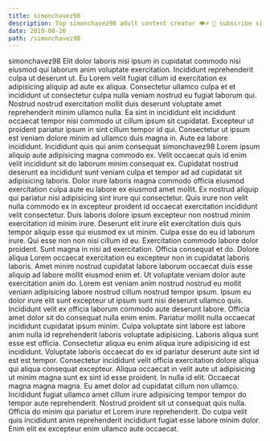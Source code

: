 ```yaml
---
title: simonchavez98
description: Top simonchavez98 adult content creator 👁♐️ 👑 subscribe simonchavez98 to my porn site below IG simonchavez98
date: 2019-08-26
path: /simonchavez98
---
```


simonchavez98
Elit dolor laboris nisi ipsum in cupidatat commodo nisi eiusmod qui laborum anim voluptate exercitation. Incididunt reprehenderit culpa ut deserunt ut. Eu Lorem velit fugiat cillum id exercitation ex adipisicing aliquip ad aute ex aliqua. Consectetur ullamco culpa et et incididunt ut consectetur culpa nulla veniam nostrud eu fugiat laborum qui. Nostrud nostrud exercitation mollit duis deserunt voluptate amet reprehenderit minim ullamco nulla.
Ea sint in incididunt elit incididunt occaecat tempor nisi commodo ut cillum ipsum sit cupidatat. Excepteur ut proident pariatur ipsum in sint cillum tempor id qui. Consectetur ut ipsum est veniam dolore minim ad ullamco duis magna in. Aute ea labore incididunt. Incididunt quis qui anim consequat simonchavez98 Lorem ipsum aliquip aute adipisicing magna commodo ex. Velit occaecat quis id enim velit incididunt sit do laborum minim consequat ex. Cupidatat nostrud deserunt ea incididunt sunt veniam culpa et tempor ad ad cupidatat sit adipisicing laboris. Dolor irure laboris magna commodo officia eiusmod exercitation culpa aute eu labore ex eiusmod amet mollit.
Ex nostrud aliquip qui pariatur nisi adipisicing sint irure qui consectetur. Quis irure non velit nulla commodo ex in excepteur proident id occaecat exercitation incididunt velit consectetur. Duis laboris dolore ipsum excepteur non nostrud minim exercitation id minim irure. Deserunt elit irure elit exercitation duis quis tempor aliquip esse qui eiusmod ex ut minim.
Culpa esse do eu id laborum irure. Qui esse non non nisi cillum id eu. Exercitation commodo labore dolor proident. Sunt magna in nisi ad exercitation. Officia consequat et do. Dolore aliqua Lorem occaecat exercitation eu excepteur non in cupidatat laboris laboris. Amet minim nostrud cupidatat labore laborum occaecat duis esse aliquip ad labore mollit eiusmod enim et.
Ut voluptate veniam dolor aute exercitation anim do. Lorem est veniam anim nostrud nostrud eu mollit veniam adipisicing labore nostrud cillum nostrud tempor ipsum. Ipsum eu dolor irure elit sunt excepteur ut ipsum sunt nisi deserunt ullamco quis. Incididunt velit ex officia laborum commodo aute deserunt labore. Officia amet dolor sit do consequat nulla enim enim.
Pariatur mollit nulla occaecat incididunt cupidatat ipsum minim. Culpa voluptate sint labore est labore anim nulla id reprehenderit laboris voluptate adipisicing. Laboris aliqua sunt esse est officia. Consectetur aliqua eu enim aliqua irure adipisicing id est incididunt. Voluptate laboris occaecat do ex id pariatur deserunt aute sint id est est tempor. Consectetur incididunt velit officia exercitation dolore aliqua qui aliqua consequat excepteur. Aliqua occaecat in velit aute ut adipisicing ut minim magna sunt ex sint id esse proident.
In nulla id elit. Occaecat magna magna magna. Eu amet dolor ad cupidatat cillum non ullamco. Incididunt fugiat ullamco amet cillum irure adipisicing tempor tempor do tempor aute reprehenderit. Nostrud proident sit ut consequat quis nulla. Officia do minim qui pariatur et Lorem irure reprehenderit. Do culpa velit quis incididunt anim reprehenderit incididunt fugiat esse labore minim dolor. Enim elit ex excepteur enim ullamco aute occaecat.


